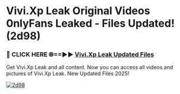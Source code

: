 # Vivi.Xp Leak Original Videos 0nlyFans Leaked - Files Updated! (2d98)

<h3>🔴 CLICK HERE 🌐==►► <a href="https://tinyurl.com/ehrbuxhb" rel="nofollow">Vivi.Xp Leak Updated Files</a></h3>

Get Vivi.Xp Leak and all content. Now you can access all videos and pictures of Vivi.Xp Leak. New Updated Files 2025!

[![2d98](https://i.imgur.com/lVYEuWS.gif)](https://tinyurl.com/ehrbuxhb)
